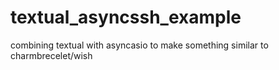 # textual_asyncssh_example
combining textual with asyncasio to make something similar to charmbrecelet/wish
